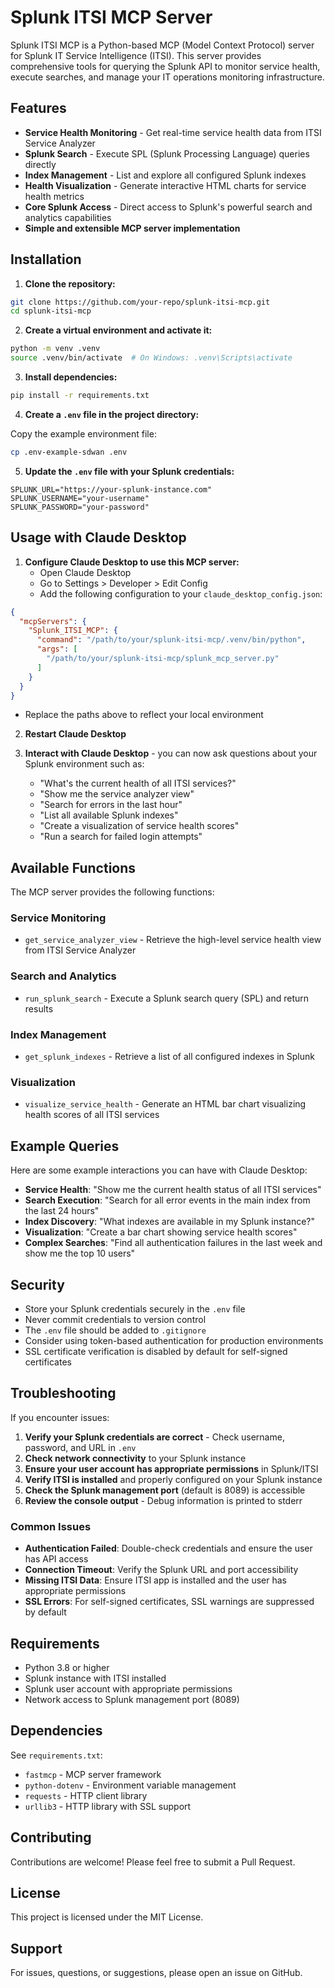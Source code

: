 # Splunk ITSI MCP Server

Splunk ITSI MCP is a Python-based MCP (Model Context Protocol) server for Splunk IT Service Intelligence (ITSI). This server provides comprehensive tools for querying the Splunk API to monitor service health, execute searches, and manage your IT operations monitoring infrastructure.

## Features

- **Service Health Monitoring** - Get real-time service health data from ITSI Service Analyzer
- **Splunk Search** - Execute SPL (Splunk Processing Language) queries directly
- **Index Management** - List and explore all configured Splunk indexes
- **Health Visualization** - Generate interactive HTML charts for service health metrics
- **Core Splunk Access** - Direct access to Splunk's powerful search and analytics capabilities
- **Simple and extensible MCP server implementation**

## Installation

1. **Clone the repository:**
```bash
git clone https://github.com/your-repo/splunk-itsi-mcp.git
cd splunk-itsi-mcp
```

2. **Create a virtual environment and activate it:**
```bash
python -m venv .venv
source .venv/bin/activate  # On Windows: .venv\Scripts\activate
```

3. **Install dependencies:**
```bash
pip install -r requirements.txt
```

4. **Create a `.env` file in the project directory:**

Copy the example environment file:

```bash
cp .env-example-sdwan .env
```

5. **Update the `.env` file with your Splunk credentials:**
```
SPLUNK_URL="https://your-splunk-instance.com"
SPLUNK_USERNAME="your-username"
SPLUNK_PASSWORD="your-password"
```

## Usage with Claude Desktop

1. **Configure Claude Desktop to use this MCP server:**
   - Open Claude Desktop
   - Go to Settings > Developer > Edit Config
   - Add the following configuration to your `claude_desktop_config.json`:

```json
{
  "mcpServers": {
    "Splunk_ITSI_MCP": {
      "command": "/path/to/your/splunk-itsi-mcp/.venv/bin/python",
      "args": [
        "/path/to/your/splunk-itsi-mcp/splunk_mcp_server.py"
      ]
    }
  }
}
```

   - Replace the paths above to reflect your local environment

2. **Restart Claude Desktop**

3. **Interact with Claude Desktop** - you can now ask questions about your Splunk environment such as:
   - "What's the current health of all ITSI services?"
   - "Show me the service analyzer view"
   - "Search for errors in the last hour"
   - "List all available Splunk indexes"
   - "Create a visualization of service health scores"
   - "Run a search for failed login attempts"

## Available Functions

The MCP server provides the following functions:

### Service Monitoring
- `get_service_analyzer_view` - Retrieve the high-level service health view from ITSI Service Analyzer

### Search and Analytics
- `run_splunk_search` - Execute a Splunk search query (SPL) and return results

### Index Management
- `get_splunk_indexes` - Retrieve a list of all configured indexes in Splunk

### Visualization
- `visualize_service_health` - Generate an HTML bar chart visualizing health scores of all ITSI services

## Example Queries

Here are some example interactions you can have with Claude Desktop:

- **Service Health**: "Show me the current health status of all ITSI services"
- **Search Execution**: "Search for all error events in the main index from the last 24 hours"
- **Index Discovery**: "What indexes are available in my Splunk instance?"
- **Visualization**: "Create a bar chart showing service health scores"
- **Complex Searches**: "Find all authentication failures in the last week and show me the top 10 users"

## Security

- Store your Splunk credentials securely in the `.env` file
- Never commit credentials to version control
- The `.env` file should be added to `.gitignore`
- Consider using token-based authentication for production environments
- SSL certificate verification is disabled by default for self-signed certificates

## Troubleshooting

If you encounter issues:

1. **Verify your Splunk credentials are correct** - Check username, password, and URL in `.env`
2. **Check network connectivity** to your Splunk instance
3. **Ensure your user account has appropriate permissions** in Splunk/ITSI
4. **Verify ITSI is installed** and properly configured on your Splunk instance
5. **Check the Splunk management port** (default is 8089) is accessible
6. **Review the console output** - Debug information is printed to stderr

### Common Issues

- **Authentication Failed**: Double-check credentials and ensure the user has API access
- **Connection Timeout**: Verify the Splunk URL and port accessibility
- **Missing ITSI Data**: Ensure ITSI app is installed and the user has appropriate permissions
- **SSL Errors**: For self-signed certificates, SSL warnings are suppressed by default

## Requirements

- Python 3.8 or higher
- Splunk instance with ITSI installed
- Splunk user account with appropriate permissions
- Network access to Splunk management port (8089)

## Dependencies

See `requirements.txt`:
- `fastmcp` - MCP server framework
- `python-dotenv` - Environment variable management
- `requests` - HTTP client library
- `urllib3` - HTTP library with SSL support

## Contributing

Contributions are welcome! Please feel free to submit a Pull Request.

## License

This project is licensed under the MIT License.

## Support

For issues, questions, or suggestions, please open an issue on GitHub.
